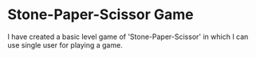 # Stone-Paper-Scissor Game
I have created a basic level game of 'Stone-Paper-Scissor' in which I can use single user for playing a game.
